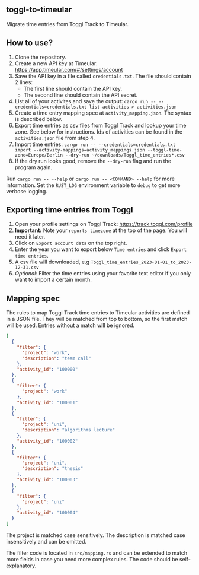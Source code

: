 ## toggl-to-timeular

Migrate time entries from Toggl Track to Timeular.

## How to use?

1. Clone the repository.
2. Create a new API key at Timeular: https://app.timeular.com/#/settings/account
3. Save the API key in a file called `credentials.txt`. The file should contain 2 lines:
   - The first line should contain the API key.
   - The second line should contain the API secret.
4. List all of your activites and save the output: `cargo run -- --credentials=credentials.txt list-activities > activities.json`
5. Create a time entry mapping spec at `activity_mapping.json`. The syntax is described below.
6. Export time entries as csv files from Toggl Track and lookup your time zone. See below for
   instructions. Ids of activities can be found in the `activities.json` file from step 4.
7. Import time entries: `cargo run -- --credentials=credentials.txt import --activity-mappings=activity_mappings.json --toggl-time-zone=Europe/Berlin --dry-run ~/downloads/Toggl_time_entries*.csv`
8. If the dry run looks good, remove the `--dry-run` flag and run the program again.

Run `cargo run -- --help` or `cargo run -- <COMMAND> --help` for more information.
Set the `RUST_LOG` environment variable to `debug` to get more verbose logging.

## Exporting time entries from Toggl

1. Open your profile settings on Toggl Track: https://track.toggl.com/profile
2. **Important:** Note your `reports timezone` at the top of the page. You will need it later.
2. Click on `Export account data` on the top right.
3. Enter the year you want to export below `Time entries` and click `Export time entries`.
4. A csv file will downloaded, e.g `Toggl_time_entries_2023-01-01_to_2023-12-31.csv`
5. *Optional:* Filter the time entries using your favorite text editor if you only want to import a
   certain month.

## Mapping spec

The rules to map Toggl Track time entries to Timeular activities are defined in a JSON file.
They will be matched from top to bottom, so the first match will be used.
Entries without a match will be ignored.

```json
[
  {
    "filter": {
      "project": "work",
      "description": "team call"
    },
    "activity_id": "100000"
  },
  {
    "filter": {
      "project": "work"
    },
    "activity_id": "100001"
  },
  {
    "filter": {
      "project": "uni",
      "description": "algorithms lecture"
    },
    "activity_id": "100002"
  },
  {
    "filter": {
      "project": "uni",
      "description": "thesis"
    },
    "activity_id": "100003"
  },
  {
    "filter": {
      "project": "uni"
    },
    "activity_id": "100004"
  }
]
```

The project is matched case sensitively.
The description is matched case insensitively and can be omitted.

The filter code is located in `src/mapping.rs` and can be extended to match more fields in case you
need more complex rules.
The code should be self-explanatory.
